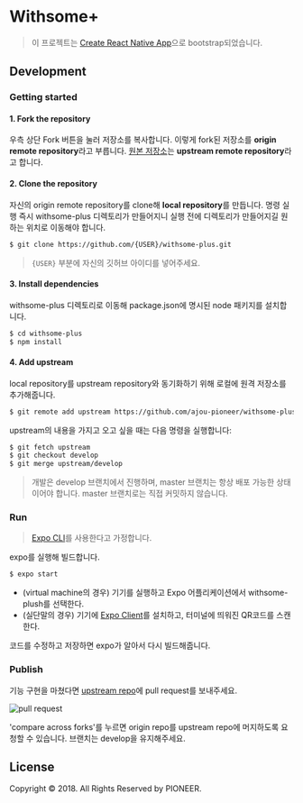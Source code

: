 # Withsome+

> 이 프로젝트는 [Create React Native App](https://github.com/react-community/create-react-native-app)으로 bootstrap되었습니다.

## Development

### Getting started

#### 1. Fork the repository

우측 상단 Fork 버튼을 눌러 저장소를 복사합니다. 이렇게 fork된 저장소를 **origin remote repository**라고 부릅니다. [원본 저장소](https://github.com/ajou-pioneer/withsome-plus)는 **upstream remote repository**라고 합니다.

#### 2. Clone the repository

자신의 origin remote repository를 clone해 **local repository**를 만듭니다. 명령 실행 즉시 withsome-plus 디렉토리가 만들어지니 실행 전에 디렉토리가 만들어지길 원하는 위치로 이동해야 합니다.

```bash
$ git clone https://github.com/{USER}/withsome-plus.git
```

> `{USER}` 부분에 자신의 깃허브 아이디를 넣어주세요.

#### 3. Install dependencies

withsome-plus 디렉토리로 이동해 package.json에 명시된 node 패키지를 설치합니다.

```bash
$ cd withsome-plus
$ npm install
```

#### 4. Add upstream

local repository를 upstream repository와 동기화하기 위해 로컬에 원격 저장소를 추가해줍니다.

```bash
$ git remote add upstream https://github.com/ajou-pioneer/withsome-plus.git
```

upstream의 내용을 가지고 오고 싶을 때는 다음 명령을 실행합니다:

```bash
$ git fetch upstream
$ git checkout develop
$ git merge upstream/develop
```

> 개발은 develop 브랜치에서 진행하며, master 브랜치는 항상 배포 가능한 상태이어야 합니다. master 브랜치로는 직접 커밋하지 않습니다.

### Run

> [Expo CLI](https://expo.io/tools#cli)를 사용한다고 가정합니다.

expo를 실행해 빌드합니다.

```bash
$ expo start
```

* (virtual machine의 경우) 기기를 실행하고 Expo 어플리케이션에서 withsome-plush를 선택한다.
* (실단말의 경우) 기기에 [Expo Client](https://expo.io/tools#client)를 설치하고, 터미널에 띄워진 QR코드를 스캔한다.

코드를 수정하고 저장하면 expo가 알아서 다시 빌드해줍니다.

### Publish

기능 구현을 마쳤다면 [upstream repo](https://github.com/ajou-pioneer/withsome-plus)에 pull request를 보내주세요.

![pull request](https://t1.daumcdn.net/cfile/tistory/991D10345AEDBC6D13)

'compare across forks'를 누르면 origin repo를 upstream repo에 머지하도록 요청할 수 있습니다. 브랜치는 develop을 유지해주세요.

## License

Copyright © 2018. All Rights Reserved by PIONEER.
